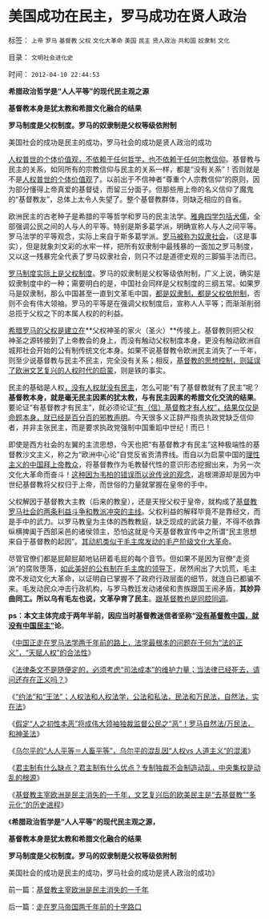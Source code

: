 # 美国成功在民主，罗马成功在贤人政治

标签： `上帝` `罗马` `基督教` `父权` `文化大革命` `美国` `民主` `贤人政治` `共和国` `奴隶制` `文化` 

目录： `文明社会进化史`

时间： `2012-04-10 22:44:53`

**希腊政治哲学是“人人平等”的现代民主观之源**

**基督教本身是犹太教和希腊文化融合的结果**

**罗马制度是父权制度。罗马的奴隶制是父权等级依附制**

美国社会的成功是民主的成功，罗马社会的成功是贤人政治的成功

[人权普世的个体价值观，不依赖于任何哲学，也不依赖于任何宗教信仰](../../../2009/6/17/人权是任何信仰须共同表述的价值观.md)。基督教与民主的关系，如同所有的宗教信仰与民主的关系一样，都是“没有关系”！否则就是不是[人权普世的个体价值观](../../../2009/6/14/人权普世价值观是自由信仰的前提条件.md)了。以前出于不信神者“尊重个人宗教信仰”的原则，因为部分懂得上帝真爱的基督徒，而留三分面子。但那些用上帝的名义信仰了魔鬼的“基督教友”，总体上太令人失望了。整个基督教群体，则缺乏相应的自省。

欧洲民主的古老种子是希腊的平等哲学和罗马的民主法学。[雅典四学包括犬儒](../../../2010/8/7/犬儒是原始的无政府主义，对战争和城邦的反思.md)，全部强调公民之间的人与人的平等。特别是斯多葛学派，明确宣称人与人之间平等。罗马法学的平等观念，实际上来自于斯多葛学派。[罗马被称为奴隶社会](../../../2009/11/16/奴隶制社会和古罗马.md)，（这是事实），但是就象刘文彩的水牢一样，把所有奴隶制中最残暴的一面加之罗马制度，又以这一残暴完全代表了罗马奴隶社会，则只不过是道德史观的三脚猫手法而已。

[罗马制度实际上是父权制度](../../../2010/8/9/罗马共和国的制度优势.md)。罗马的奴隶制是父权等级依附制，广义上说，确实是奴隶制度中的一种；需要明白的是，中国社会同样是父权制度的三纲五常。如果罗马是奴隶制，那么中国甚至一直到文革毛中国，[都是奴隶制，都是父权依附制](../../../2012/3/29/奴隶不是奴隶社会最底层的人，但可能最反动.md)，否则不会有伟大领袖。罗马的平等是在强调父权制度后，宣称人人平等；而渐渐削弱总揽于父权之下的本属人权的的利益。

[希腊罗马的父权是建立在](../../../2010/8/4/宗教能够盛行于古典社会的积极意义.md)**父权神圣的家火（圣火）**传接上。基督教则把父权神圣之源转接到了上帝教会的身上，而没有触动父权制度本身，更没有触动欧洲自城邦社会开始的公有制传统文化本身。如果不说基督教令欧洲民主消失了一千年，则至少说基督教与民主不民主，完全没有关系；相反，[基督教的思想控制，则延误了欧洲文艺复兴的人权时代的启蒙](../../../2010/5/6/基督教推迟了欧美人权解放私有制达一千年！.md)，则是铁的事实。

民主的基础是人权[，没有人权就没有民主](../../../2010/5/17/人权是识别极左伪装的金标准.md)，怎么可能“有了基督教就有了民主”呢？**基督教本身，就是毫无民主因素的犹太教，与有民主因素的希腊文化交流的结果**。要论证“有基督教才有民主”，就必须论证[“有（信）基督教才有人权”，结果仅仅是命题本身，就已经是百分百的邪教声明](../../../2010/6/20/任何信仰都有对个体价值观的“原罪”.md)。今天很多义正辞严指责执政党缺乏信仰者，并非主张民主，而是要求执政党强制中国重蹈中世纪！而已！

即使是西方社会的左翼的主流思想，今天也把“有基督教才有民主”这种极端性的基督教沙文主义，称之为“欧洲中心论”自觉反省贡清界线。而自以为启蒙中国的[理性主义的中国拜上帝教众](../../../2010/6/22/中国仍是一个理性主义的社会.md)，将基督教作为毛教替代性的意识形态挖掘出来，为另一次文化大革命而奋斗！[这种因为韦柏的错误而以讹传讹的观念](../../../2012/3/3/马克斯.韦伯(MaxWebber)的基督教沙文主义.md)，追根溯源却是因为中世纪基督教将父权归于上帝，而世俗的力量就掌握在皇帝的手中。

父权解因于基督教大主教（后来的教皇），还是天授父权于皇帝，就构成了[基督教罗马社会的两条利益斗争和教派冲突的主线](../../../2010/5/23/基督教罗马帝国在阿拉伯征服阴影下分裂.md)。父权利益的解释毕竟不是靠经文，而是手中的武力。以罗马教皇为主体的西教教庭，缺乏现成的武装力量，不得不依靠纵横捭阖于西部采邑的诸侯领主，恐怕这就是今天基督教宣传中之所谓“民主思想来自于基督教的起因”。[其动机类似于毛主席发动的毛产阶级文化大革命](http://blog.sina.com.cn/s/blog_5563a64d0102e0ng.html)。

尽管官僚们都是屁颠屁颠地钻研着毛屁的每个音节。但如果不是因为官僚“走资派”的腐败堕落，[如此美好的公有制在毛主席的领导下](../../../2012/4/6/“道德滑坡，缺乏信仰”即“祖宗之法不可变”.md)，居然闹出了大饥荒，毛主席不发动文化大革命，以证明自已掌握不了政府行政层面的细节，就连自已都骗不来。毛发动民众冲击行政机构，与罗马教廷发动诸侯和贵族跟国王闹矛盾，**其妙异曲同工。所以乌有毛左也说，文革孕育了民主**。[跟基督教也是同腔同调](../../../2010/11/19/基督教罗马“统一思想”空前残酷，越来越残酷.md)。

**ps：本文主体完成于两年半前，因应当时基督教迷信者坚称“[没有基督教中国，就没有中国民主”](../../../2010/11/3/“政治改革”必须首先在法学中精确定义.md)论**。

《[中国正走在罗马法学两千年前的路上，法学最根本的问题在于何为“法的正义”，“天赋人权”的合法性](../../../2012/4/5/罗马法学两千年前的路上,何为“法的正义”？.md)》

《[法律条文不是随便定的，必须考虑“司法成本”的维护力量；当法律已经死去，请问还存在正义吗？](../../../2012/4/5/非法无正义的“黑律师”！.md)》

《[“约法”和“王法”；人权法和人权法学，公法和私法，民法和万民法，自然法，实在法](../../../2012/4/5/约法和王法，公法和私法，民法和万民法，自然法和实在法.md)》

《[假定“人之初性本恶”将成伟大领袖独裁监督公民之“恶”！罗马自然法/万民法，和神圣法](../../../2012/4/7/“人性本恶”呼吁独裁；为什么罗马法是古代法学颠峰？.md)》

《[乌尔平的“人人平等＝人畜平等”，乌尔平的混乱因“人权vs 人道主义“的混淆](../../../2012/4/7/罗马法学家的先知和伪善“人人平等＝人畜平等”.md)》

《[君主制有什么缺点？君主制有什么优点？专制独裁不会制造动乱，中央集权是动乱的根源](../../../2012/4/7/君主制的优点和缺点；专制独裁减少了社会的动乱.md)》

《[基督教主宰欧洲是民主消失的一千年，文艺复兴后的欧美民主是“去基督教”“多元化”的历史进程](../../../2012/4/10/基督教主宰欧洲是民主消失的一千年.md)》

《**希腊政治哲学是“人人平等”的现代民主观之源，**

**基督教本身是犹太教和希腊文化融合的结果**

**罗马制度是父权制度。罗马的奴隶制是父权等级依附制**

美国社会的成功是民主的成功，罗马社会的成功是贤人政治的成功》



前一篇：[基督教主宰欧洲是民主消失的一千年](../../../2012/4/10/基督教主宰欧洲是民主消失的一千年.md)

后一篇：[走在罗马帝国两千年前的十字路口](../../../2012/4/10/走在罗马帝国两千年前的十字路口.md)